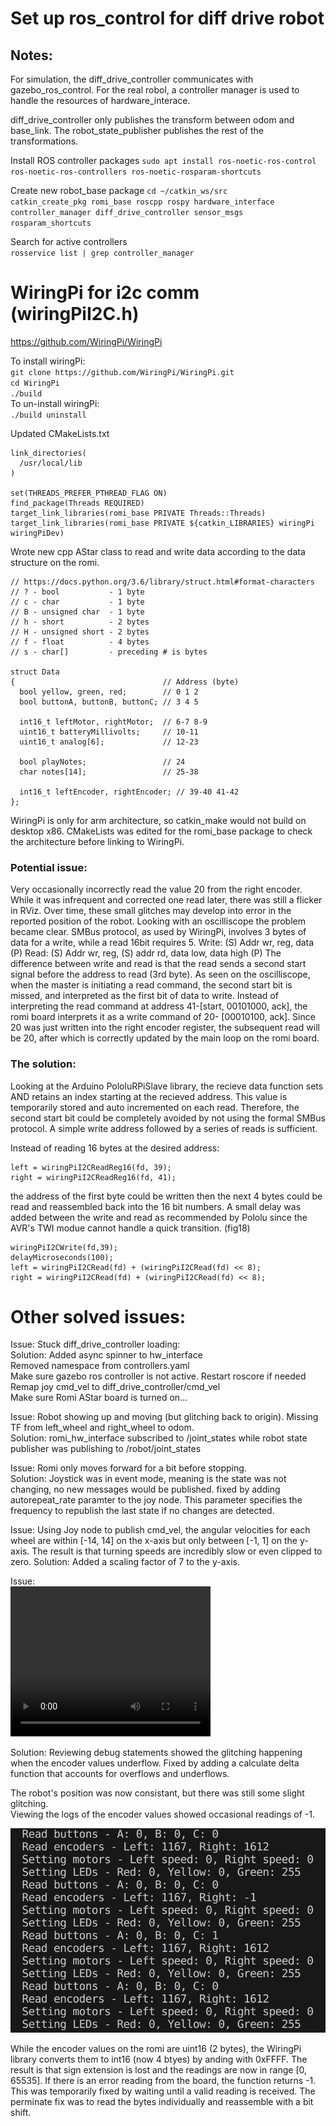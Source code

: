 # Set up ros_control for diff drive robot

## Notes:
For simulation, the diff_drive_controller communicates with gazebo_ros_control.
For the real robol, a controller manager is used to handle the resources of hardware_interace.

diff_drive_controller only publishes the transform between odom and base_link. The robot_state_publisher publishes the rest of the transformations.

Install ROS controller packages
`sudo apt install ros-noetic-ros-control ros-noetic-ros-controllers ros-noetic-rosparam-shortcuts`

Create new robot_base package
`cd ~/catkin_ws/src`  
`catkin_create_pkg romi_base roscpp rospy hardware_interface controller_manager diff_drive_controller sensor_msgs rosparam_shortcuts`  

Search for active controllers  
`rosservice list | grep controller_manager`  




# WiringPi for i2c comm (wiringPiI2C.h)
https://github.com/WiringPi/WiringPi  

To install wiringPi:  
`git clone https://github.com/WiringPi/WiringPi.git`  
`cd WiringPi`  
`./build`  
To un-install wiringPi:  
`./build uninstall`  

Updated CMakeLists.txt  
```
link_directories(
  /usr/local/lib
)

set(THREADS_PREFER_PTHREAD_FLAG ON)
find_package(Threads REQUIRED)
target_link_libraries(romi_base PRIVATE Threads::Threads)
target_link_libraries(romi_base PRIVATE ${catkin_LIBRARIES} wiringPi wiringPiDev)
```


Wrote new cpp AStar class to read and write data according to the data structure on the romi.
```
// https://docs.python.org/3.6/library/struct.html#format-characters
// ? - bool           - 1 byte
// c - char           - 1 byte
// B - unsigned char  - 1 byte
// h - short          - 2 bytes
// H - unsigned short - 2 bytes
// f - float          - 4 bytes
// s - char[]         - preceding # is bytes

struct Data
{                                 // Address (byte)
  bool yellow, green, red;        // 0 1 2
  bool buttonA, buttonB, buttonC; // 3 4 5 

  int16_t leftMotor, rightMotor;  // 6-7 8-9
  uint16_t batteryMillivolts;     // 10-11
  uint16_t analog[6];             // 12-23

  bool playNotes;                 // 24
  char notes[14];                 // 25-38

  int16_t leftEncoder, rightEncoder; // 39-40 41-42
};
```

WiringPi is only for arm architecture, so catkin_make would not build on desktop x86. CMakeLists was edited for the romi_base package to check the architecture before linking to WiringPi. 


### Potential issue:
Very occasionally incorrectly read the value 20 from the right encoder. While it was infrequent and corrected one read later, there was still a flicker in RViz. Over time, these small glitches may develop into error in the reported position of the robot. Looking with an oscilliscope the problem became clear. SMBus protocol, as used by WiringPi, involves 3 bytes of data for a write, while a read 16bit requires 5.
Write: (S) Addr wr, reg, data (P)
Read: (S) Addr wr, reg, (S) addr rd, data low, data high (P)
The difference between write and read is that the read sends a second start signal before the address to read (3rd byte).
As seen on the oscilliscope, when the master is initiating a read command, the second start bit is missed, and interpreted as the first bit of data to write. Instead of interpreting the read command at address 41-[start, 00101000, ack], the romi board interprets it as a write command of 20- [00010100, ack].
Since 20 was just written into the right encoder register, the subsequent read will be 20, after which is correctly updated by the main loop on the romi board. 


### The solution:
Looking at the Arduino PololuRPiSlave library, the recieve data function sets AND retains an index starting at the recieved address. This value is temporarily stored and auto incremented on each read. Therefore, the second start bit could be completely avoided by not using the formal SMBus protocol. A simple write address followed by a series of reads is sufficient. 

Instead of reading 16 bytes at the desired address:
```
left = wiringPiI2CReadReg16(fd, 39);
right = wiringPiI2CReadReg16(fd, 41);
```
the address of the first byte could be written then the next 4 bytes could be read and reassembled back into the 16 bit numbers. A small delay was added between the write and read as recommended by Pololu since the AVR's TWI modue cannot handle a quick transition. (fig18)
```
wiringPiI2CWrite(fd,39);
delayMicroseconds(100);
left = wiringPiI2CRead(fd) + (wiringPiI2CRead(fd) << 8);
right = wiringPiI2CRead(fd) + (wiringPiI2CRead(fd) << 8);
```

# Other solved issues:

Issue: Stuck diff_drive_controller loading:  
Solution: Added async spinner to hw_interface  
Removed namespace from controllers.yaml  
Make sure gazebo ros controller is not active. Restart roscore if needed  
Remap joy cmd_vel to diff_drive_controller/cmd_vel  
Make sure Romi AStar board is turned on...  


Issue: Robot showing up and moving (but glitching back to origin). Missing TF from left_wheel and right_wheel to odom.  
Solution: romi_hw_interface subscribed to /joint_states while robot state publisher was publishing to /robot/joint_states  


Issue: Romi only moves forward for a bit before stopping.  
Solution: Joystick was in event mode, meaning is the state was not changing, no new messages would be published. fixed by adding autorepeat_rate paramter to the joy node. This parameter specifies the frequency to republish the last state if no changes are detected. 


Issue: Using Joy node to publish cmd_vel, the angular velocities for each wheel are within [-14, 14] on the x-axis but only between [-1, 1] on the y-axis. The result is that turning speeds are incredibly slow or even clipped to zero. 
Solution: Added a scaling factor of 7 to the y-axis.

Issue:  
<video src="files/simplescreenrecorder-2024-04-02_14.28.48.mp4" width="320" height="240" controls></video>

Solution: Reviewing debug statements showed the glitching happening when the encoder values underflow.
Fixed by adding a calculate delta function that accounts for overflows and underflows.


The robot's position was now consistant, but there was still some slight glitching.  
Viewing the logs of the encoder values showed occasional readings of -1.  

![files](files/bad_encoder_reading.png)
<!-- <img src="files/bad_encoder_reading.png" style="height: 500px; width:750px;"/> -->
While the encoder values on the romi are uint16 (2 bytes), the WiringPi library converts them to int16 (now 4 btyes) by anding with 0xFFFF. The result is that sign extension is lost and the readings are now in range [0, 65535]. If there is an error reading from the board, the function returns -1.  
This was temporarily fixed by waiting until a valid reading is received.
The perminate fix was to read the bytes individually and reassemble with a bit shift.